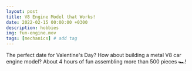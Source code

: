 ```yaml
---
layout: post
title: V8 Engine Model that Works!
date: 2022-02-15 00:00:00 +0300
description: hobbies
img: fun-engine.mov
tags: [mechanics] # add tag
---
```

The perfect date for Valentine's Day? How about building a metal V8 car engine model? About 4 hours of fun assembling more than 500 pieces 🏎!